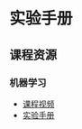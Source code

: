# 实验手册

## 课程资源

### 机器学习
- [课程视频](https://space.bilibili.com/505620745/lists/5592212)
- [实验手册](./machine-learning/)
